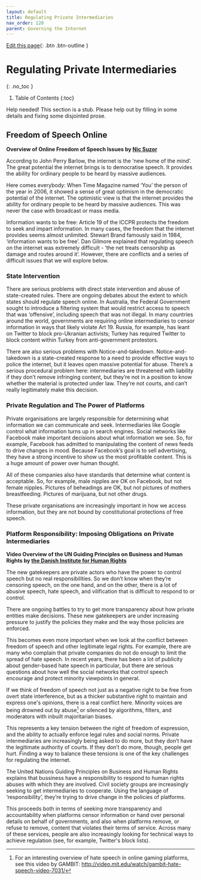 ```yaml
---
layout: default
title: Regulating Private Intermediaries
nav_order: 120
parent: Governing the Internet
---
```

[Edit this page](https://github.com/nicsuzor/wikijuris/blob/master/cyberlaw/private_power.markdown){: .btn .btn-outline }

# Regulating Private Intermediaries
{: .no_toc }

1. Table of Contents
{:toc}


Help needed!
This section is a stub. Please help out by filling in some details and fixing some disjointed prose.


## Freedom of Speech Online


**Overview of Online Freedom of Speech Issues by [Nic Suzor](https://www.youtube.com/watch?v=-HTCDLty87s)**

According to John Perry Barlow, the internet is the ‘new home of the mind’. The great potential the internet brings is to democratise speech. It provides the ability for ordinary people to be heard by massive audiences.

Here comes everybody: When Time Magazine named ‘You’ the person of the year in 2006, it showed a sense of great optimism in the democratic potential of the internet. The optimistic view is that the internet provides the ability for ordinary people to be heard by massive audiences. This was never the case with broadcast or mass media.

Information wants to be free: Article 19 of the ICCPR protects the freedom to seek and impart information. In many cases, the freedom that the internet provides seems almost unlimited. Stewart Brand famously said in 1984, ‘information wants to be free’. Dan Gilmore explained that regulating speech on the internet was extremely difficult - ‘the net treats censorship as damage and routes around it’. However, there are conflicts and a series of difficult issues that we will explore below.

### State Intervention

There are serious problems with direct state intervention and abuse of state-created rules. There are ongoing debates about the extent to which states should regulate speech online. In Australia, the Federal Government sought to introduce a filtering system that would restrict access to speech that was ‘offensive’, including speech that was not illegal. In many countries around the world, governments are requiring online intermediaries to censor information in ways that likely violate Art 19. Russia, for example, has leant on Twitter to block pro-Ukranian activists; Turkey has required Twitter to block content within Turkey from anti-government protestors.

There are also serious problems with Notice-and-takedown. Notice-and-takedown is a state-created response to a need to provide effective ways to police the internet, but it leaves open massive potential for abuse. There’s a serious procedural problem here: intermediaries are threatened with liability if they don’t remove infringing content, but they’re not in a position to know whether the material is protected under law. They’re not courts, and can’t really legitimately make this decision.

### Private Regulation and The Power of Platforms

Private organisations are largely responsible for determining what information we can communicate and seek. Intermediaries like Google control what information turns up in search engines. Social networks like Facebook make important decisions about what information we see. So, for example, Facebook has admitted to manipulating the content of news feeds to drive changes in mood. Because Facebook’s goal is to sell advertising, they have a strong incentive to show us the most profitable content. This is a huge amount of power over human thought.

All of these companies also have standards that determine what content is acceptable. So, for example, male nipples are OK on Facebook, but not female nipples. Pictures of beheadings are OK, but not pictures of mothers breastfeeding. Pictures of marijuana, but not other drugs.

These private organisations are increasingly important in how we access information, but they are not bound by constitutional protections of free speech.

### Platform Responsibility: Imposing Obligations on Private Intermediaries

**Video Overview of the UN Guiding Principles on Business and Human Rights by [the Danish Institute for Human Rights](https://www.youtube.com/watch?v=BCoL6JVZHrA)**

The new gatekeepers are private actors who have the power to control speech but no real responsibilities. So we don’t know when they’re censoring speech, on the one hand, and on the other, there is a lot of abusive speech, hate speech, and vilification that is difficult to respond to or control.

There are ongoing battles to try to get more transparency about how private entities make decisions. These new gatekeepers are under increasing pressure to justify the policies they make and the way those policies are enforced.

This becomes even more important when we look at the conflict between freedom of speech and other legitimate legal rights. For example, there are many who complain that private companies do not do enough to limit the spread of hate speech. In recent years, there has been a lot of publicity about gender-based hate speech in particular, but there are serious questions about how well the social networks that control speech encourage and protect minority viewpoints in general.

If we think of freedom of speech not just as a negative right to be free from overt state interference, but as a thicker substantive right to maintain and express one's opinions, there is a real conflict here. Minority voices are being drowned out by abuse[^AUTOREPLACEDForaninterestingoverviewofhatespeechinonlinegamingplatformsseethisvideobyGAMBIThttpvideomiteduwatchgambithatespeechvideo7031AUTOREPLACED] or silenced by algorithms, filters, and moderators with inbuilt majoritarian biases.

[^AUTOREPLACEDForaninterestingoverviewofhatespeechinonlinegamingplatformsseethisvideobyGAMBIThttpvideomiteduwatchgambithatespeechvideo7031AUTOREPLACED]: For an interesting overview of hate speech in online gaming platforms, see this video by GAMBIT: http://video.mit.edu/watch/gambit-hate-speech-video-7031/



This represents a key tension between the right of freedom of expression, and the ability to actually enforce legal rules and social norms. Private intermediaries are increasingly being asked to do more, but they don’t have the legitimate authority of courts. If they don’t do more, though, people get hurt. Finding a way to balance these tensions is one of the key challenges for regulating the internet.

The United Nations Guiding Principles on Business and Human Rights explains that bussiness have a responsibility to respond to human rights abuses with which they are involved. Civil society groups are increasingly seeking to get intermediaries to cooperate. Using the language of ‘responsibility’, they’re trying to drive change in the policies of platforms.

This proceeds both in terms of seeking more transparency and accountability when platforms censor information or hand over personal details on behalf of governments, and also when platforms remove, or refuse to remove, content that violates their terms of service. Across many of these services, people are also increasingly looking for technical ways to achieve regulation (see, for example, Twitter's block lists).
